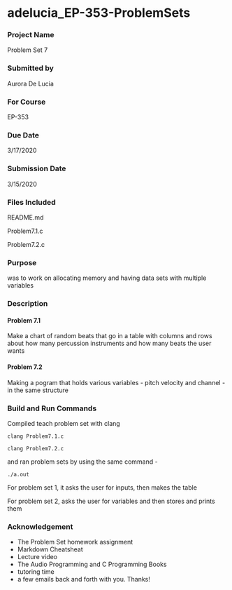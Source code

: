 # adelucia_EP-353-ProblemSets
 
### Project Name

Problem Set 7

### Submitted by

Aurora De Lucia

### For Course

EP-353

### Due Date

3/17/2020

### Submission Date

3/15/2020

### Files Included
README.md

Problem7.1.c

Problem7.2.c

### Purpose

was to work on allocating memory and having data sets with multiple variables

### Description
#### Problem 7.1

Make a chart of random beats that go in a table with columns and rows about how many percussion instruments and how many beats the user wants

#### Problem 7.2

Making a pogram that holds various variables - pitch velocity and channel - in the same structure

### Build and Run Commands

Compiled teach problem set with clang


```clang Problem7.1.c  ```

```clang Problem7.2.c  ```

and ran problem sets by using the same command -

``` ./a.out ```

 
For problem set 1, it asks the user for inputs, then makes the table

For problem set 2, asks the user for variables and then stores and prints them

### Acknowledgement

- The Problem Set homework assignment
- Markdown Cheatsheat
- Lecture video
- The Audio Programming and C Programming Books
- tutoring time
- a few emails back and forth with you. Thanks!